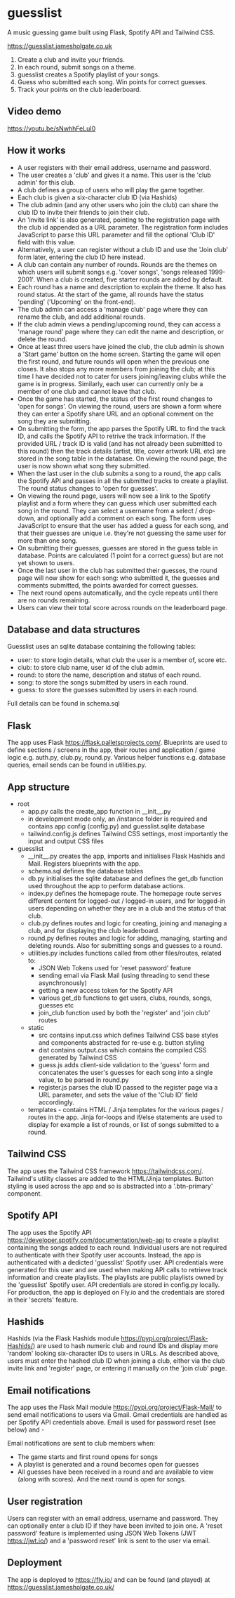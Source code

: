 # guesslist
A music guessing game built using Flask, Spotify API and Tailwind CSS.

<https://guesslist.jamesholgate.co.uk>

1. Create a club and invite your friends.
2. In each round, submit songs on a theme.
3. guesslist creates a Spotify playlist of your songs.
4. Guess who submitted each song. Win points for correct guesses.
5. Track your points on the club leaderboard.

## Video demo

<https://youtu.be/sNwhhFeLuI0>

## How it works

- A user registers with their email address, username and password.
- The user creates a 'club' and gives it a name. This user is the 'club admin' for this club.
- A club defines a group of users who will play the game together.
- Each club is given a six-character club ID (via Hashids)
- The club admin (and any other users who join the club) can share the club ID to invite their friends to join their club.
- An 'invite link' is also generated, pointing to the registration page with the club id appended as a URL parameter. The registration form includes JavaScript to parse this URL parameter and fill the optional 'Club ID' field with this value.
- Alternatively, a user can register without a club ID and use the 'Join club' form later, entering the club ID here instead.
- A club can contain any number of rounds. Rounds are the themes on which users will submit songs e.g. 'cover songs', 'songs released 1999-2001'. When a club is created, five starter rounds are added by default.
- Each round has a name and description to explain the theme. It also has round status. At the start of the game, all rounds have the status 'pending' ('Upcoming' on the front-end).
- The club admin can access a 'manage club' page where they can rename the club, and add additional rounds.
- If the club admin views a pending/upcoming round, they can access a 'manage round' page where they can edit the name and description, or delete the round.
- Once at least three users have joined the club, the club admin is shown a 'Start game' button on the home screen. Starting the game will open the first round, and future rounds will open when the previous one closes. It also stops any more members from joining the club; at this time I have decided not to cater for users joining/leaving clubs while the game is in progress. Similarly, each user can currently only be a member of one club and cannot leave that club.
- Once the game has started, the status of the first round changes to 'open for songs'. On viewing the round, users are shown a form where they can enter a Spotify share URL and an optional comment on the song they are submitting.
- On submitting the form, the app parses the Spotify URL to find the track ID, and calls the Spotify API to retrive the track information. If the provided URL / track ID is valid (and has not already been submitted to this round) then the track details (artist, title, cover artwork URL etc) are stored in the song table in the database. On viewing the round page, the user is now shown what song they submitted.
- When the last user in the club submits a song to a round, the app calls the Spotify API and passes in all the submitted tracks to create a playlist. The round status changes to 'open for guesses'.
- On viewing the round page, users will now see a link to the Spotify playlist and a form where they can guess which user submitted each song in the round. They can select a username from a select / drop-down, and optionally add a comment on each song. The form uses JavaScript to ensure that the user has added a guess for each song, and that their guesses are unique i.e. they're not guessing the same user for more than one song.
- On submitting their guesses, guesses are stored in the guess table in database. Points are calculated (1 point for a correct guess) but are not yet shown to users.
- Once the last user in the club has submitted their guesses, the round page will now show for each song: who submitted it, the guesses and comments submitted, the points awarded for correct guesses.
- The next round opens automatically, and the cycle repeats until there are no rounds remaining.
- Users can view their total score across rounds on the leaderboard page.

## Database and data structures

Guesslist uses an sqlite database containing the following tables:

- user: to store login details, what club the user is a member of, score etc.
- club: to store club name, user id of the club admin.
- round: to store the name, description and status of each round.
- song: to store the songs submitted by users in each round.
- guess: to store the guesses submitted by users in each round.

Full details can be found in schema.sql

## Flask

The app uses Flask <https://flask.palletsprojects.com/>. Blueprints are used to define sections / screens in the app, their routes and application / game logic e.g. auth.py, club.py, round.py. Various helper functions e.g. database queries, email sends can be found in utilities.py.

## App structure

- root
  - app.py calls the create_app function in \_\_init\_\_.py
  - in development mode only, an /instance folder is required and contains app config (config.py) and guesslist.sqlite database
  - tailwind.config.js defines Tailwind CSS settings, most importantly the input and output CSS files
- guesslist
  - \_\_init\_\_.py creates the app, imports and initialises Flask Hashids and Mail. Registers blueprints with the app.
  - schema.sql defines the database tables
  - db.py initialises the sqlite database and defines the get_db function used throughout the app to perform database actions.
  - index.py defines the homepage route. The homepage route serves different content for logged-out / logged-in users, and for logged-in users depending on whether they are in a club and the status of that club.
  - club.py defines routes and logic for creating, joining and managing a club, and for displaying the club leaderboard.
  - round.py defines routes and logic for adding, managing, starting and deleting rounds. Also for submitting songs and guesses to a round.
  - utilities.py includes functions called from other files/routes, related to:
    - JSON Web Tokens used for 'reset password' feature
    - sending email via Flask Mail (using threading to send these asynchronously)
    - getting a new access token for the Spotify API
    - various get_db functions to get users, clubs, rounds, songs, guesses etc
    - join_club function used by both the 'register' and 'join club' routes
  - static
    - src contains input.css which defines Tailwind CSS base styles and components abstracted for re-use e.g. button styling
    - dist contains output.css which contains the compiled CSS generated by Tailwind CSS
    - guess.js adds client-side validation to the 'guess' form and concatenates the user's guesses for each song into a single value, to be parsed in round.py
    - register.js parses the club ID passed to the register page via a URL parameter, and sets the value of the 'Club ID' field accordingly.
  - templates - contains HTML / Jinja templates for the various pages / routes in the app. Jinja for-loops and if/else statements are used to display for example a list of rounds, or list of songs submitted to a round.

## Tailwind CSS

The app uses the Tailwind CSS framework <https://tailwindcss.com/>. Tailwind's utility classes are added to the HTML/Jinja templates. Button styling is used across the app and so is abstracted into a '.btn-primary' component.

## Spotify API

The app uses the Spotify API <https://developer.spotify.com/documentation/web-api> to create a playlist containing the songs added to each round. Individual users are not required to authenticate with their Spotify user accounts. Instead, the app is authenticated with a dedicted 'guesslist' Spotify user. API credentials were generated for this user and are used when making API calls to retrieve track information and create playlists. The playlists are public playlists owned by the 'guesslist' Spotify user. API credentials are stored in config.py locally. For production, the app is deployed on Fly.io and the credentials are stored in their 'secrets' feature.

## Hashids

Hashids (via the Flask Hashids module <https://pypi.org/project/Flask-Hashids/>) are used to hash numeric club and round IDs and display more 'random' looking six-character IDs to users in URLs. As described above, users must enter the hashed club ID when joining a club, either via the club invite link and 'register' page, or entering it manually on the 'join club' page.

## Email notifications

The app uses the Flask Mail module <https://pypi.org/project/Flask-Mail/> to send email notifications to users via Gmail. Gmail credentials are handled as per Spotify API credentials above. Email is used for password reset (see below) and -

Email notifications are sent to club members when:

- The game starts and first round opens for songs
- A playlist is generated and a round becomes open for guesses
- All guesses have been received in a round and are available to view (along with scores). And the next round is open for songs.

## User registration

Users can register with an email address, username and password. They can optionally enter a club ID if they have been invited to join one. A 'reset password' feature is implemented using JSON Web Tokens (JWT <https://jwt.io/>) and a 'password reset' link is sent to the user via email.

## Deployment

The app is deployed to <https://fly.io/> and can be found (and played) at <https://guesslist.jamesholgate.co.uk/>
